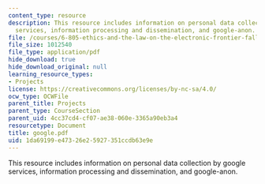 ```yaml
---
content_type: resource
description: This resource includes information on personal data collection by google
  services, information processing and dissemination, and google-anon.
file: /courses/6-805-ethics-and-the-law-on-the-electronic-frontier-fall-2005/1da69199e47326e25927351ccdb63e9e_google.pdf
file_size: 1012540
file_type: application/pdf
hide_download: true
hide_download_original: null
learning_resource_types:
- Projects
license: https://creativecommons.org/licenses/by-nc-sa/4.0/
ocw_type: OCWFile
parent_title: Projects
parent_type: CourseSection
parent_uid: 4cc37cd4-cf07-ae38-060e-3365a90eb3a4
resourcetype: Document
title: google.pdf
uid: 1da69199-e473-26e2-5927-351ccdb63e9e
---
```

This resource includes information on personal data collection by google services, information processing and dissemination, and google-anon.